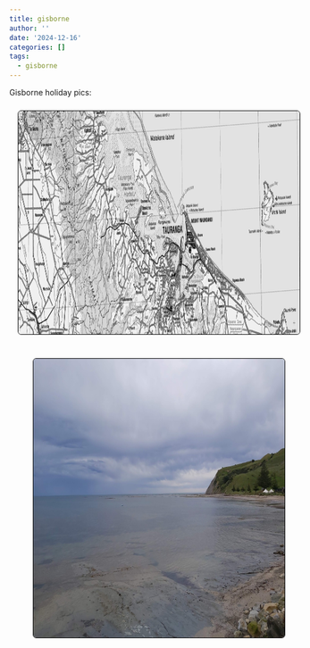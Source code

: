 ```yaml
---
title: gisborne
author: ''
date: '2024-12-16'
categories: []
tags:
  - gisborne
---
```


<link rel="stylesheet" href="styles.css" />


<body>

<p>

Gisborne holiday pics:

<center>

<div style="text-align: center;"><img style="margin: 10px 10px 15px 15px;border-radius: 6px;border: 1.0px solid black;" src="images/taurangaTOPO1.png" width="700" height="400"/></div>

</center>

</p>

<center>
<img style="float: right; margin: 10px 10px 15px 15px;border-radius: 6px;border: 1.0px solid black;" src="images/gisborne.jpg" width="450" height="500"/>


</body>
</head>
</html>


